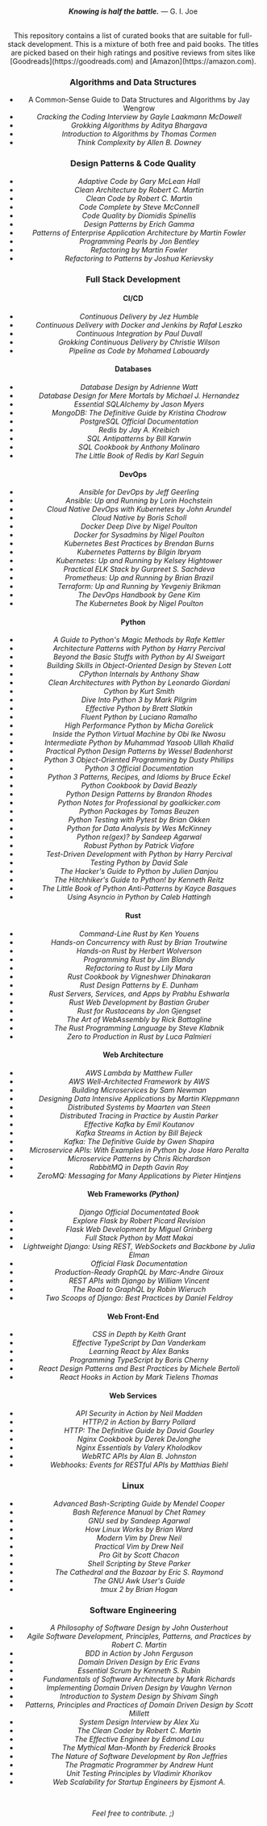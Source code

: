 <br>
<p align="center"><i><b>Knowing is half the battle.</b></i> — G. I. Joe<center>
<br>
This repository contains a list of curated books that are suitable for full-stack development. This is a mixture of both free and paid books. The titles are picked based on their high ratings and positive reviews from sites like [Goodreads](https://goodreads.com) and [Amazon](https://amazon.com). 
  
### Algorithms and Data Structures

- A Common-Sense Guide to Data Structures and Algorithms by Jay Wengrow
- *Cracking the Coding Interview by Gayle Laakmann McDowell*
- *Grokking Algorithms by Aditya Bhargava*
- *Introduction to Algorithms by Thomas Cormen*
- *Think Complexity by Allen B. Downey*

### Design Patterns & Code Quality

- *Adaptive Code by Gary McLean Hall*
- *Clean Architecture by Robert C. Martin*
- *Clean Code by Robert C. Martin*
- *Code Complete by Steve McConnell*
- *Code Quality by Diomidis Spinellis*
- *Design Patterns by Erich Gamma*
- *Patterns of Enterprise Application Architecture by Martin Fowler*
- *Programming Pearls by Jon Bentley*
- *Refactoring by Martin Fowler*
- *Refactoring to Patterns by Joshua Kerievsky*

### Full Stack Development

#### CI/CD

- *Continuous Delivery by Jez Humble*
- *Continuous Delivery with Docker and Jenkins by Rafał Leszko*
- *Continuous Integration by Paul Duvall*
- *Grokking Continuous Delivery by Christie Wilson*
- *Pipeline as Code by Mohamed Labouardy*

#### Databases

- *Database Design by Adrienne Watt*
- *Database Design for Mere Mortals by Michael J. Hernandez*
- *Essential SQLAlchemy by Jason Myers*
- *MongoDB: The Definitive Guide by Kristina Chodrow*
- *PostgreSQL Official Documentation*
- *Redis by Jay A. Kreibich*
- *SQL Antipatterns by Bill Karwin*
- *SQL Cookbook by Anthony Molinaro*
- *The Little Book of Redis by Karl Seguin*

#### DevOps

- *Ansible for DevOps by Jeff Geerling*
- *Ansible: Up and Running by Lorin Hochstein*
- *Cloud Native DevOps with Kubernetes by John Arundel*
- *Cloud Native by Boris Scholl*
- *Docker Deep Dive by Nigel Poulton*
- *Docker for Sysadmins by Nigel Poulton*
- *Kubernetes Best Practices by Brendan Burns*
- *Kubernetes Patterns by Bilgin Ibryam*
- *Kubernetes: Up and Running by Kelsey Hightower*
- *Practical ELK Stack by Gurpreet S. Sachdeva*
- *Prometheus: Up and Running by Brian Brazil*
- *Terraform: Up and Running by Yevgeniy Brikman*
- *The DevOps Handbook by Gene Kim*
- *The Kubernetes Book by Nigel Poulton*

#### Python

- *A Guide to Python's Magic Methods by Rafe Kettler*
- *Architecture Patterns with Python by Harry Percival*
- *Beyond the Basic Stuffs with Python by Al Sweigart*
- *Building Skills in Object-Oriented Design by Steven Lott*
- *CPython Internals by Anthony Shaw*
- *Clean Architectures with Python by Leonardo Giordani*
- *Cython by Kurt Smith*
- *Dive Into Python 3 by Mark Pilgrim*
- *Effective Python by Brett Slatkin*
- *Fluent Python by Luciano Ramalho*
- *High Performance Python by Micha Gorelick*
- *Inside the Python Virtual Machine by Obi Ike Nwosu*
- *Intermediate Python by Muhammad Yasoob Ullah Khalid*
- *Practical Python Design Patterns by Wessel Badenhorst*
- *Python 3 Object-Oriented Programming by Dusty Phillips*
- *Python 3 Official Documentation*
- *Python 3 Patterns, Recipes, and Idioms by Bruce Eckel*
- *Python Cookbook by David Beazly*
- *Python Design Patterns by Brandon Rhodes*
- *Python Notes for Professional by goalkicker.com*
- *Python Packages by Tomas Beuzen*
- *Python Testing with Pytest by Brian Okken*
- *Python for Data Analysis by Wes McKinney*
- *Python re(gex)? by Sandeep Agarwal*
- *Robust Python by Patrick Viafore*
- *Test-Driven Development with Python by Harry Percival*
- *Testing Python by David Sale*
- *The Hacker's Guide to Python by Julien Danjou*
- *The Hitchhiker's Guide to Python! by Kenneth Reitz*
- *The Little Book of Python Anti-Patterns by Kayce Basques*
- *Using Asyncio in Python by Caleb Hattingh*

#### Rust

- *Command-Line Rust by Ken Youens*
- *Hands-on Concurrency with Rust by Brian Troutwine*
- *Hands-on Rust by Herbert Wolverson*
- *Programming Rust by Jim Blandy*
- *Refactoring to Rust by Lily Mara*
- *Rust Cookbook by Vigneshwer Dhinakaran*
- *Rust Design Patterns by E. Dunham*
- *Rust Servers, Services, and Apps by Prabhu Eshwarla*
- *Rust Web Development by Bastian Gruber*
- *Rust for Rustaceans by Jon Gjengset*
- *The Art of WebAssembly by Rick Battagline*
- *The Rust Programming Language by Steve Klabnik*
- *Zero to Production in Rust by Luca Palmieri*

#### Web Architecture

- *AWS Lambda by Matthew Fuller*
- *AWS Well-Architected Framework by AWS*
- *Building Microservices by Sam Newman*
- *Designing Data Intensive Applications by Martin Kleppmann*
- *Distributed Systems by Maarten van Steen*
- *Distributed Tracing in Practice by Austin Parker*
- *Effective Kafka by Emil Koutanov*
- *Kafka Streams in Action by Bill Bejeck*
- *Kafka: The Definitive Guide by Gwen Shapira*
- *Microservice APIs: With Examples in Python by Jose Haro Peralta*
- *Microservice Patterns by Chris Richardson*
- *RabbitMQ in Depth Gavin Roy*
- *ZeroMQ: Messaging for Many Applications by Pieter Hintjens*

#### Web Frameworks *(Python)*

- *Django Official Documentated Book*
- *Explore Flask by Robert Picard Revision*
- *Flask Web Development by Miguel Grinberg*
- *Full Stack Python by Matt Makai*
- *Lightweight Django: Using REST, WebSockets and Backbone by Julia Elman*
- *Official Flask Documentation*
- *Production-Ready GraphQL by Marc-Andre Giroux*
- *REST APIs with Django by William Vincent*
- *The Road to GraphQL by Robin Wieruch*
- *Two Scoops of Django: Best Practices by Daniel Feldroy* 

#### Web Front-End

- *CSS in Depth by Keith Grant*
- *Effective TypeScript by Dan Vanderkam*
- *Learning React by Alex Banks*
- *Programming TypeScript by Boris Cherny*
- *React Design Patterns and Best Practices by Michele Bertoli*
- *React Hooks in Action by Mark Tielens Thomas*

#### Web Services

- *API Security in Action by Neil Madden*
- *HTTP/2 in Action by Barry Pollard*
- *HTTP: The Definitive Guide by David Gourley*
- *Nginx Cookbook by Derek DeJonghe*
- *Nginx Essentials by Valery Kholodkov*
- *WebRTC APIs by Alan B. Johnston*
- *Webhooks: Events for RESTful APIs by Matthias Biehl*

### Linux

- *Advanced Bash-Scripting Guide by Mendel Cooper*
- *Bash Reference Manual by Chet Ramey*
- *GNU sed by Sandeep Agarwal*
- *How Linux Works by Brian Ward*
- *Modern Vim by Drew Neil*
- *Practical Vim by Drew Neil*
- *Pro Git by Scott Chacon*
- *Shell Scripting by Steve Parker*
- *The Cathedral and the Bazaar by Eric S. Raymond*
- *The GNU Awk User's Guide*
- *tmux 2 by Brian Hogan*

### Software Engineering

- *A Philosophy of Software Design by John Ousterhout*
- *Agile Software Development, Principles, Patterns, and Practices by Robert C. Martin*
- *BDD in Action by John Ferguson*
- *Domain Driven Design by Eric Evans*
- *Essential Scrum by Kenneth S. Rubin*
- *Fundamentals of Software Architecture by Mark Richards*
- *Implementing Domain Driven Design by Vaughn Vernon*
- *Introduction to System Design by Shivam Singh*
- *Patterns, Principles and Practices of Domain Driven Design by Scott Millett*
- *System Design Interview by Alex Xu*
- *The Clean Coder by Robert C. Martin*
- *The Effective Engineer by Edmond Lau*
- *The Mythical Man-Month by Frederick Brooks*
- *The Nature of Software Development by Ron Jeffries*
- *The Pragmatic Programmer by Andrew Hunt*
- *Unit Testing Principles by Vladimir Khorikov*
- *Web Scalability for Startup Engineers by Ejsmont A.*

<br>
<p align="center"><i>Feel free to contribute. ;)<i></p>

